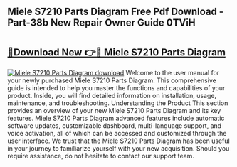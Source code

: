 ## Miele S7210 Parts Diagram Free Pdf Download - Part-38b New Repair Owner Guide 0TViH

# <h2><a href="http://dfiajmz.blite.top/?on=Miele+S7210+Parts+Diagram">🔗Download New 👉🔴 Miele S7210 Parts Diagram</a></h2>

[![Miele S7210 Parts Diagram download](https://i.imgur.com/lujVjoI.png)](http://dfiajmz.blite.top/?on=Miele+S7210+Parts+Diagram)
Welcome to the user manual for your newly purchased Miele S7210 Parts Diagram. This comprehensive guide is intended to help you master the functions and capabilities of your product. Inside, you will find detailed information on installation, usage, maintenance, and troubleshooting. Understanding the Product This section provides an overview of your new Miele S7210 Parts Diagram and its key features. Miele S7210 Parts Diagram advanced features include automatic software updates, customizable dashboard, multi-language support, and voice activation, all of which can be accessed and customized through the user interface. We trust that the Miele S7210 Parts Diagram has been useful in your journey to familiarize yourself with your new acquisition. Should you require assistance, do not hesitate to contact our support team.
